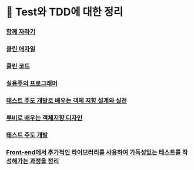 # 🍬 Test와 TDD에 대한 정리

### [함께 자라기](https://github.com/saseungmin/frontend-tech-interview/blob/main/TestAndTDD/%ED%95%A8%EA%BB%98%EC%9E%90%EB%9D%BC%EA%B8%B0.md)

### [클린 애자일](https://github.com/saseungmin/frontend-tech-interview/blob/main/TestAndTDD/clean-agile.md)

### [클린 코드](https://github.com/saseungmin/frontend-tech-interview/blob/main/TestAndTDD/clean-code.md)

### [실용주의 프로그래머](https://github.com/saseungmin/frontend-tech-interview/blob/main/TestAndTDD/pragmatic-programmer.md)

### [테스트 주도 개발로 배우는 객체 지향 설계와 실천](https://github.com/saseungmin/frontend-tech-interview/blob/main/TestAndTDD/growing-object-oriented-software-guided-by-tests.md)

### [루비로 배우는 객체지향 디자인](https://github.com/saseungmin/frontend-tech-interview/blob/main/TestAndTDD/design-in-ruby.md)

### [테스트 주도 개발](https://github.com/saseungmin/frontend-tech-interview/blob/main/TestAndTDD/test-driven-development.md)

### [Front-end에서 추가적인 라이브러리를 사용하여 가독성있는 테스트를 작성해가는 과정을 정리](https://github.com/saseungmin/frontend-tech-interview/tree/main/TestAndTDD/front-end-test)
